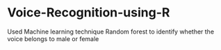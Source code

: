 # Voice-Recognition-using-R
Used Machine learning technique Random forest to identify whether the voice belongs to male or female

